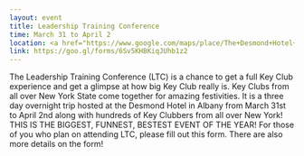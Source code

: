 ```yaml
---
layout: event
title: Leadership Training Conference
time: March 31 to April 2
location: <a href="https://www.google.com/maps/place/The+Desmond+Hotel+Albany/@42.7282079,-73.800893,17z/data=!3m1!4b1!4m5!3m4!1s0x89de0cf51e799eed:0x120efc8631cdc0c6!8m2!3d42.728204!4d-73.798699">Desmond Hotel in Albany</a>
link: https://goo.gl/forms/6Sv5KHBKiqJUhb1z2
---
```

The Leadership Training Conference (LTC) is a chance to get a full Key Club experience and get a glimpse at how big Key Club really is. Key Clubs from all over New York State come together for amazing festivities. It is a three day overnight trip hosted at the Desmond Hotel in Albany from March 31st to April 2nd along with hundreds of Key Clubbers from all over New York! THIS IS THE BIGGEST, FUNNEST, BESTEST EVENT OF THE YEAR! For those of you who plan on attending LTC, please fill out this form. There are also more details on the form!
